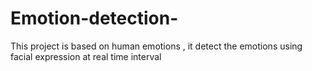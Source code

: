 # Emotion-detection-
This project is based on human emotions , it detect the emotions using facial expression at real time interval 
